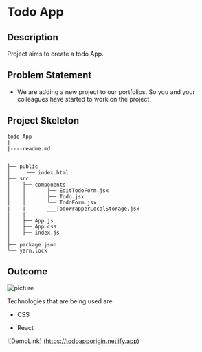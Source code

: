 # Todo App

## Description

Project aims to create a todo App.

## Problem Statement

- We are adding a new project to our portfolios. So you and your colleagues have started to work on the project.

## Project Skeleton

```
todo App
|
|----readme.md         


├── public
│     └── index.html
├── src
│    ├── components
│    │       ├── EditTodoForm.jsx
│    │       ├── Todo.jsx
│    │       └── TodoForm.jsx
|    |       ___TodoWrapperLocalStorage.jsx
│    |  
│    ├── App.js
│    ├── App.css
│    ├── index.js
│    
├── package.json
└── yarn.lock
```
## Outcome


<img src="./todoPicture.gif" alt="picture">

<!-- ![picture](./todoPicture.gif) -->

Technologies that are being used are

- CSS

- React


![DemoLink] (https://todoapporigin.netlify.app)

